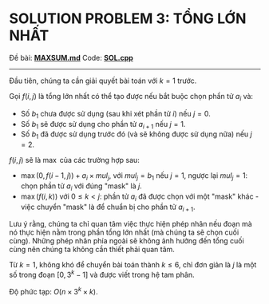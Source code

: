 # SOLUTION PROBLEM 3: TỔNG LỚN NHẤT

Đề bài: **[MAXSUM.md](../MAXSUM.md)**
Code: **[SOL.cpp](SOL.cpp)**

---

Đầu tiên, chúng ta cần giải quyết bài toán với $k = 1$ trước.

Gọi $f(i, j)$ là tổng lớn nhất có thể tạo được nếu bắt buộc chọn phần tử $a_i$ và:
- Số $b_1$ chưa được sử dụng (sau khi xét phần tử $i$) nếu $j = 0$.
- Số $b_1$ sẽ được sử dụng cho phần tử $a_{i + 1}$ nếu $j = 1$.
- Số $b_1$ đã được sử dụng trước đó (và sẽ không được sử dụng nữa) nếu $j = 2$.

$f(i, j)$ sẽ là $\max$ của các trường hợp sau:
- $\max (0, f(i - 1, j)) + a_i \times mul_j$, với $mul_j = b_1$ nếu $j = 1$, ngược lại $mul_j = 1$: chọn phần tử $a_i$ với đúng "mask" là $j$.
- $\max (f(i, k))$ với $0 \le k < j$: phần tử $a_i$ đã được chọn với một "mask" khác - việc chuyển "mask" là để chuẩn bị cho phần tử $a_{i + 1}$.

Lưu ý rằng, chúng ta chỉ quan tâm việc thực hiện phép nhân nếu đoạn mà nó thực hiện nằm trong phần tổng lớn nhất (mà chúng ta sẽ chọn cuối cùng). Những phép nhân phía ngoài sẽ không ảnh hưởng đến tổng cuối cùng nên chúng ta không cần thiết phải quan tâm.

Từ $k = 1$, không khó để chuyển bài toán thành $k \le 6$, chỉ đơn giản là $j$ là một số trong đoạn $[0, 3^k - 1]$ và được viết trong hệ tam phân.

Độ phức tạp: $O(n \times 3^k \times k)$.